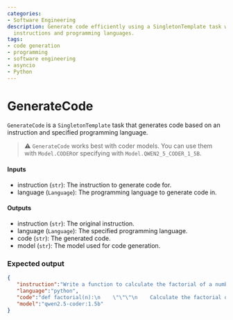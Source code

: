 ```yaml
---
categories:
- Software Engineering
description: Generate code efficiently using a SingletonTemplate task with specified
  instructions and programming languages.
tags:
- code generation
- programming
- software engineering
- asyncio
- Python
---
```


# GenerateCode

`GenerateCode` is a `SingletonTemplate` task that generates code based on an instruction and specified programming language.

> ⚠️ `GenerateCode` works best with coder models. You can use them with `Model.CODER`or specifying with `Model.QWEN2_5_CODER_1_5B`.

#### Inputs
- instruction (`str`): The instruction to generate code for.
- language (`Language`): The programming language to generate code in.

#### Outputs
- instruction (`str`): The original instruction.
- language (`Language`): The specified programming language.
- code (`str`): The generated code.
- model (`str`): The model used for code generation.

### Expected output

```json
{
   "instruction":"Write a function to calculate the factorial of a number",
   "language":"python",
   "code":"def factorial(n):\n    \"\"\"\n    Calculate the factorial of a non-negative integer n.\n    \n    Args:\n    n (int): A non-negative integer whose factorial is to be calculated.\n    \n    Returns:\n    int: The factorial of the input number.\n    \n    Raises:\n    ValueError: If n is negative.\n    \"\"\"\n    # Check if the input is a non-negative integer\n    if not isinstance(n, int) or n < 0:\n        raise ValueError(\"Input must be a non-negative integer.\")\n    \n    # Initialize the result to 1 (since 0! = 1)\n    result = 1\n    \n    # Calculate the factorial using a loop\n    for i in range(1, n + 1):\n        result *= i\n    \n    return result\n\n# Example usage:\ntry:\n    print(factorial(5))  # Output: 120\nexcept ValueError as e:\n    print(e)",
   "model":"qwen2.5-coder:1.5b"
}
```